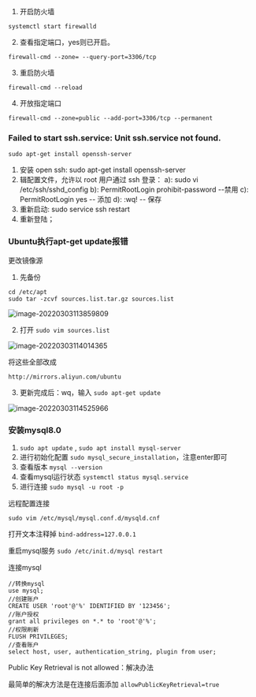 1. 开启防火墙

~~~
systemctl start firewalld
~~~

2. 查看指定端口，yes则已开启。

~~~
firewall-cmd --zone= --query-port=3306/tcp
~~~

3. 重启防火墙

~~~
firewall-cmd --reload
~~~

4. 开放指定端口

~~~
firewall-cmd --zone=public --add-port=3306/tcp --permanent
~~~



### Failed to start ssh.service: Unit ssh.service not found.

~~~shell
sudo apt-get install openssh-server
~~~

1.  安装 open ssh:  sudo apt-get install openssh-server
2. 辑配置文件，允许以 root 用户通过 ssh 登录：
          a): sudo vi /etc/ssh/sshd_config
          b): PermitRootLogin prohibit-password  --禁用
          c): PermitRootLogin yes -- 添加
          d):  :wq! -- 保存
3. 重新启动: sudo service ssh restart
4. 重新登陆；






### Ubuntu执行apt-get update报错

更改镜像源

1. 先备份

~~~shell
cd /etc/apt
sudo tar -zcvf sources.list.tar.gz sources.list
~~~

![image-20220303113859809](https://gitee.com/zeng-jiabin/typora_imgs/raw/master/PCAutor/image-20220303113859809.png)

2. 打开 `sudo vim sources.list`

![image-20220303114014365](https://gitee.com/zeng-jiabin/typora_imgs/raw/master/PCAutor/image-20220303114014365.png)

将这些全部改成

~~~
http://mirrors.aliyun.com/ubuntu
~~~

3. 更新完成后：wq，输入 `sudo apt-get update`

![image-20220303114525966](https://gitee.com/zeng-jiabin/typora_imgs/raw/master/PCAutor/image-20220303114525966.png)





### 安装mysql8.0

1.  `sudo apt update` , `sudo apt install mysql-server`
2. 进行初始化配置 `sudo mysql_secure_installation`，注意enter即可
3. 查看版本 `mysql --version`
4. 查看mysql运行状态 `systemctl status mysql.service`
5. 进行连接 `sudo mysql -u root -p`

远程配置连接

`sudo vim /etc/mysql/mysql.conf.d/mysqld.cnf`

打开文本注释掉   `bind-address=127.0.0.1`

重启mysql服务 `sudo /etc/init.d/mysql restart`

连接mysql

~~~
//转换mysql
use mysql;
//创建账户
CREATE USER 'root'@'%' IDENTIFIED BY '123456';
//账户授权
grant all privileges on *.* to 'root'@'%';
//权限刷新
FLUSH PRIVILEGES;
//查看账户
select host, user, authentication_string, plugin from user;
~~~



Public Key Retrieval is not allowed：解决办法

最简单的解决方法是在连接后面添加 `allowPublicKeyRetrieval=true`
